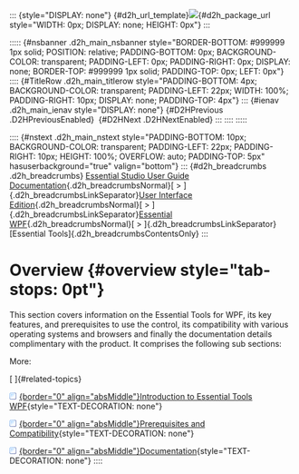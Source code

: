 ::: {style="DISPLAY: none"}
[](ms-xhelp:///?Id=d2h_url_template){#d2h_url_template}![](!package_url!){#d2h_package_url style="WIDTH: 0px; DISPLAY: none; HEIGHT: 0px"}
:::

::::: {#nsbanner .d2h_main_nsbanner style="BORDER-BOTTOM: #999999 1px solid; POSITION: relative; PADDING-BOTTOM: 0px; BACKGROUND-COLOR: transparent; PADDING-LEFT: 0px; PADDING-RIGHT: 0px; DISPLAY: none; BORDER-TOP: #999999 1px solid; PADDING-TOP: 0px; LEFT: 0px"}
:::: {#TitleRow .d2h_main_titlerow style="PADDING-BOTTOM: 4px; BACKGROUND-COLOR: transparent; PADDING-LEFT: 22px; WIDTH: 100%; PADDING-RIGHT: 10px; DISPLAY: none; PADDING-TOP: 4px"}
::: {#ienav .d2h_main_ienav style="DISPLAY: none"}
[](ms-xhelp:///?Id=36697cfa-4043-4dc8-b2bd-4d14ee3af5e8){#D2HPrevious .D2HPreviousEnabled}  [](ms-xhelp:///?Id=b69bfaef-a78a-4ecf-8f7b-eaa4fb03546f){#D2HNext .D2HNextEnabled}
:::
::::
:::::

:::: {#nstext .d2h_main_nstext style="PADDING-BOTTOM: 10px; BACKGROUND-COLOR: transparent; PADDING-LEFT: 22px; PADDING-RIGHT: 10px; HEIGHT: 100%; OVERFLOW: auto; PADDING-TOP: 5px" hasuserbackground="true" valign="bottom"}
::: {#d2h_breadcrumbs .d2h_breadcrumbs}
[Essential Studio User Guide Documentation](ms-xhelp:///?Id=12457748-09e3-4d74-a240-8e049cedf030){.d2h_breadcrumbsNormal}[ \> ]{.d2h_breadcrumbsLinkSeparator}[User Interface Edition](ms-xhelp:///?Id=c29296b7-531c-413b-a0ec-488ca1f7f669){.d2h_breadcrumbsNormal}[ \> ]{.d2h_breadcrumbsLinkSeparator}[Essential WPF](ms-xhelp:///?Id=7f4f82c5-151c-4262-94d0-75c4626c77bc){.d2h_breadcrumbsNormal}[ \> ]{.d2h_breadcrumbsLinkSeparator}[Essential Tools]{.d2h_breadcrumbsContentsOnly}
:::

# Overview {#overview style="tab-stops: 0pt"}

This section covers information on the Essential Tools for WPF, its key features, and prerequisites to use the control, its compatibility with various operating systems and browsers and finally the documentation details complimentary with the product. It comprises the following sub sections:

More:

[ ]{#related-topics}

[![](button.gif){border="0" align="absMiddle"}Introduction to Essential Tools WPF](ms-xhelp:///?Id=b69bfaef-a78a-4ecf-8f7b-eaa4fb03546f){style="TEXT-DECORATION: none"}

[![](button.gif){border="0" align="absMiddle"}Prerequisites and Compatibility](ms-xhelp:///?Id=3977badf-2624-49ec-a4f7-25e9e010919a){style="TEXT-DECORATION: none"}

[![](button.gif){border="0" align="absMiddle"}Documentation](ms-xhelp:///?Id=5deb931c-d4ef-470d-98f3-cba0aa7677a1){style="TEXT-DECORATION: none"}
::::
